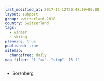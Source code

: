 ```yaml
---
last_modified_at: 2017-11-12T20:48:00+00:00
layout: subpost
group: switzerland-2018
country: Switzerland
tags:
  - winter
  - skiing
planning: true
published: true
sitemap:
  changefreq: daily
map-filter: '[ "==", "step", 15 ]'
---
```


* Sorenberg
